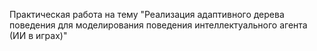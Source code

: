 Практическая работа на тему "Реализация адаптивного дерева поведения для моделирования поведения интеллектуального агента (ИИ в играх)"